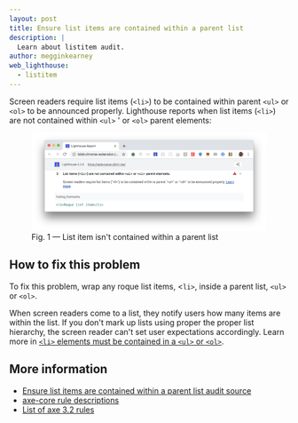 ```yaml
---
layout: post
title: Ensure list items are contained within a parent list
description: |
  Learn about listitem audit.
author: megginkearney
web_lighthouse:
  - listitem
---
```


Screen readers require list items (`<li>`) to be contained
within parent `<ul>` or `<ol>` to be announced properly.
Lighthouse reports when list items (`<li>`) are not contained
within `<ul>` ' or `<ol>` parent elements:

<figure class="w-figure">
  <img class="w-screenshot w-screenshot--filled" src="listitem.png" alt="Lighthouse audit showing list item isn't contained within a parent list
  <figcaption class="w-figcaption">
    Fig. 1 — List item isn't contained within a parent list
  </figcaption>
</figure>

## How to fix this problem

To fix this problem,
wrap any roque list items, <`li>`, inside a parent list,
`<ul>` or `<ol>`.

When screen readers come to a list,
they notify users how many items are within the list.
If you don't mark up lists using proper the proper list hierarchy,
the screen reader can't set user expectations accordingly.
Learn more in
[`<li>` elements must be contained in a `<ul>` or `<ol>`](https://dequeuniversity.com/rules/axe/3.2/listitem).

<!--
## How this audit impacts overall Lighthouse score

Todo. I have no idea how accessibility scoring is working!
-->
## More information

- [Ensure list items are contained within a parent list audit source](https://github.com/GoogleChrome/lighthouse/blob/master/lighthouse-core/audits/accessibility/listitem.js)
- [axe-core rule descriptions](https://github.com/dequelabs/axe-core/blob/develop/doc/rule-descriptions.md)
- [List of axe 3.2 rules](https://dequeuniversity.com/rules/axe/3.2)